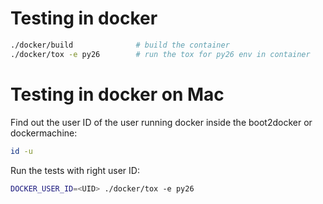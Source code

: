 # Testing in docker

```sh
./docker/build              # build the container
./docker/tox -e py26        # run the tox for py26 env in container
```
# Testing in docker on Mac

Find out the user ID of the user running docker inside the boot2docker or
dockermachine:
```sh
id -u
```

Run the tests with right user ID:
```sh
DOCKER_USER_ID=<UID> ./docker/tox -e py26
```

